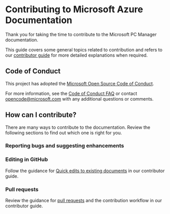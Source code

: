 # Contributing to Microsoft Azure Documentation

Thank you for taking the time to contribute to the Microsoft PC Manager documentation.

This guide covers some general topics related to contribution and refers to our [contributor guide](https://learn.microsoft.com/contribute) for more detailed explanations when required.

## Code of Conduct

This project has adopted the [Microsoft Open Source Code of Conduct](https://opensource.microsoft.com/codeofconduct/).

For more information, see the [Code of Conduct FAQ](https://opensource.microsoft.com/codeofconduct/faq/) or contact [opencode@microsoft.com](mailto:opencode@microsoft.com) with any additional questions or comments.

## How can I contribute?

There are many ways to contribute to the documentation. Review the following sections to find out which one is right for you.

### Reporting bugs and suggesting enhancements

### Editing in GitHub

Follow the guidance for [Quick edits to existing documents](https://learn.microsoft.com/contribute/#quick-edits-to-documentation) in our contributor guide.

### Pull requests

Review the guidance for [pull requests](https://learn.microsoft.com/contribute/how-to-write-workflows-major#pull-request-processing) and the contribution workflow in our contributor guide.
